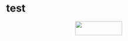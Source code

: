 # test

<p align="center"><img src="https://rawgit.com/in	git@github.com:5-379/test/main/svgs/32737e0a8d5a4cf32ba3ab1b74902ab7.svg?invert_in_darkmode" align=middle width=127.9847844pt height=39.452455349999994pt/></p>